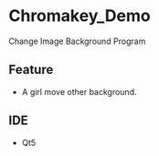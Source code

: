 # Chromakey_Demo
Change Image Background Program
## Feature
 * A girl move other background.
## IDE
 * Qt5
 
